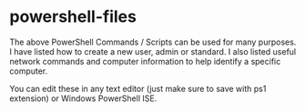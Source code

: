 # powershell-files

The above PowerShell Commands / Scripts can be used for many purposes. I have listed how to create a new user, admin or standard. I also listed useful
network commands and computer information to help identify a specific computer.

You can edit these in any text editor (just make sure to save with ps1 extension) or Windows PowerShell ISE.
